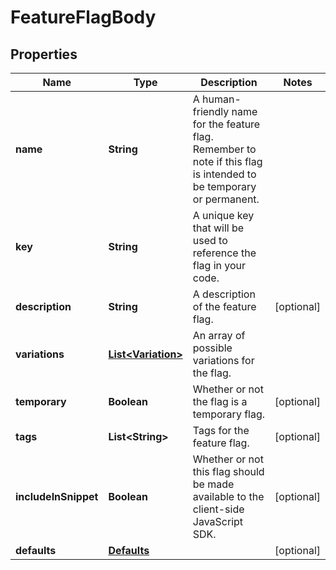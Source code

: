 
# FeatureFlagBody

## Properties
Name | Type | Description | Notes
------------ | ------------- | ------------- | -------------
**name** | **String** | A human-friendly name for the feature flag. Remember to note if this flag is intended to be temporary or permanent. | 
**key** | **String** | A unique key that will be used to reference the flag in your code. | 
**description** | **String** | A description of the feature flag. |  [optional]
**variations** | [**List&lt;Variation&gt;**](Variation.md) | An array of possible variations for the flag. | 
**temporary** | **Boolean** | Whether or not the flag is a temporary flag. |  [optional]
**tags** | **List&lt;String&gt;** | Tags for the feature flag. |  [optional]
**includeInSnippet** | **Boolean** | Whether or not this flag should be made available to the client-side JavaScript SDK. |  [optional]
**defaults** | [**Defaults**](Defaults.md) |  |  [optional]



